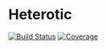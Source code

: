 # Heterotic

[![Build Status](https://github.com/jajapuramshivasai/Heterotic.jl/actions/workflows/CI.yml/badge.svg?branch=main)](https://github.com/jajapuramshivasai/Heterotic.jl/actions/workflows/CI.yml?query=branch%3Amain)
[![Coverage](https://codecov.io/gh/jajapuramshivasai/Heterotic.jl/branch/main/graph/badge.svg)](https://codecov.io/gh/jajapuramshivasai/Heterotic.jl)
